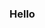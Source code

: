 ### Hello 

<!--
**Bob44dream/Bob44dream** is a ✨ _special_ ✨ repository because its `README.md` (this file) appears on your GitHub profile.




- 🌱 I’m currently learning to code.
- 👯 I’m looking to collaborate with others who are learning to code.
- 🤔 I’m looking for help with inspiration.
- 💬 Ask me about my hobbies.
- 😄 Pronouns: she
-->
